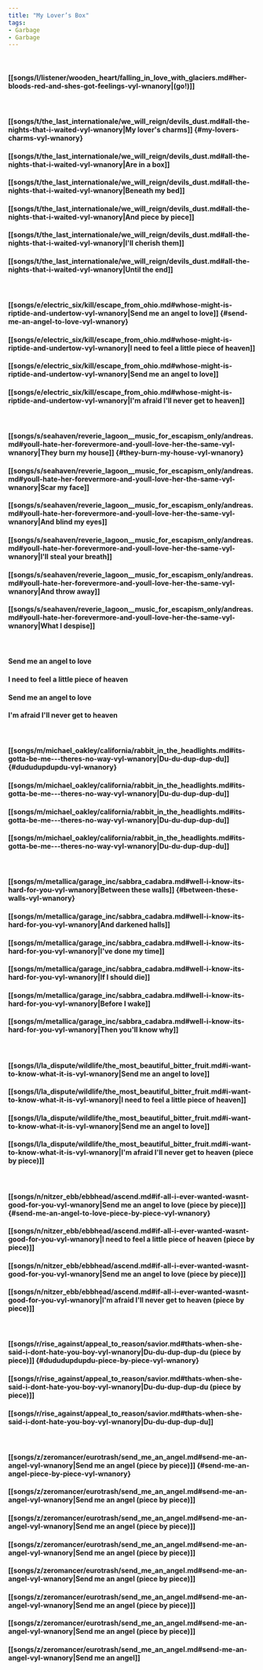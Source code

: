 ```yaml
---
title: "My Lover’s Box"
tags:
- Garbage
- Garbage
---
```

&nbsp;
#### [[songs/l/listener/wooden_heart/falling_in_love_with_glaciers.md#her-bloods-red-and-shes-got-feelings-vyl-wnanory|(go!)]]
&nbsp;
#### [[songs/t/the_last_internationale/we_will_reign/devils_dust.md#all-the-nights-that-i-waited-vyl-wnanory|My lover's charms]] {#my-lovers-charms-vyl-wnanory}
#### [[songs/t/the_last_internationale/we_will_reign/devils_dust.md#all-the-nights-that-i-waited-vyl-wnanory|Are in a box]]
#### [[songs/t/the_last_internationale/we_will_reign/devils_dust.md#all-the-nights-that-i-waited-vyl-wnanory|Beneath my bed]]
#### [[songs/t/the_last_internationale/we_will_reign/devils_dust.md#all-the-nights-that-i-waited-vyl-wnanory|And piece by piece]]
#### [[songs/t/the_last_internationale/we_will_reign/devils_dust.md#all-the-nights-that-i-waited-vyl-wnanory|I'll cherish them]]
#### [[songs/t/the_last_internationale/we_will_reign/devils_dust.md#all-the-nights-that-i-waited-vyl-wnanory|Until the end]]
&nbsp;
#### [[songs/e/electric_six/kill/escape_from_ohio.md#whose-might-is-riptide-and-undertow-vyl-wnanory|Send me an angel to love]] {#send-me-an-angel-to-love-vyl-wnanory}
#### [[songs/e/electric_six/kill/escape_from_ohio.md#whose-might-is-riptide-and-undertow-vyl-wnanory|I need to feel a little piece of heaven]]
#### [[songs/e/electric_six/kill/escape_from_ohio.md#whose-might-is-riptide-and-undertow-vyl-wnanory|Send me an angel to love]]
#### [[songs/e/electric_six/kill/escape_from_ohio.md#whose-might-is-riptide-and-undertow-vyl-wnanory|I'm afraid I'll never get to heaven]]
&nbsp;
#### [[songs/s/seahaven/reverie_lagoon__music_for_escapism_only/andreas.md#youll-hate-her-forevermore-and-youll-love-her-the-same-vyl-wnanory|They burn my house]] {#they-burn-my-house-vyl-wnanory}
#### [[songs/s/seahaven/reverie_lagoon__music_for_escapism_only/andreas.md#youll-hate-her-forevermore-and-youll-love-her-the-same-vyl-wnanory|Scar my face]]
#### [[songs/s/seahaven/reverie_lagoon__music_for_escapism_only/andreas.md#youll-hate-her-forevermore-and-youll-love-her-the-same-vyl-wnanory|And blind my eyes]]
#### [[songs/s/seahaven/reverie_lagoon__music_for_escapism_only/andreas.md#youll-hate-her-forevermore-and-youll-love-her-the-same-vyl-wnanory|I'll steal your breath]]
#### [[songs/s/seahaven/reverie_lagoon__music_for_escapism_only/andreas.md#youll-hate-her-forevermore-and-youll-love-her-the-same-vyl-wnanory|And throw away]]
#### [[songs/s/seahaven/reverie_lagoon__music_for_escapism_only/andreas.md#youll-hate-her-forevermore-and-youll-love-her-the-same-vyl-wnanory|What I despise]]
&nbsp;
#### Send me an angel to love
#### I need to feel a little piece of heaven
#### Send me an angel to love
#### I'm afraid I'll never get to heaven
&nbsp;
#### [[songs/m/michael_oakley/california/rabbit_in_the_headlights.md#its-gotta-be-me---theres-no-way-vyl-wnanory|Du-du-dup-dup-du]] {#dududupdupdu-vyl-wnanory}
#### [[songs/m/michael_oakley/california/rabbit_in_the_headlights.md#its-gotta-be-me---theres-no-way-vyl-wnanory|Du-du-dup-dup-du]]
#### [[songs/m/michael_oakley/california/rabbit_in_the_headlights.md#its-gotta-be-me---theres-no-way-vyl-wnanory|Du-du-dup-dup-du]]
#### [[songs/m/michael_oakley/california/rabbit_in_the_headlights.md#its-gotta-be-me---theres-no-way-vyl-wnanory|Du-du-dup-dup-du]]
&nbsp;
#### [[songs/m/metallica/garage_inc/sabbra_cadabra.md#well-i-know-its-hard-for-you-vyl-wnanory|Between these walls]] {#between-these-walls-vyl-wnanory}
#### [[songs/m/metallica/garage_inc/sabbra_cadabra.md#well-i-know-its-hard-for-you-vyl-wnanory|And darkened halls]]
#### [[songs/m/metallica/garage_inc/sabbra_cadabra.md#well-i-know-its-hard-for-you-vyl-wnanory|I've done my time]]
#### [[songs/m/metallica/garage_inc/sabbra_cadabra.md#well-i-know-its-hard-for-you-vyl-wnanory|If I should die]]
#### [[songs/m/metallica/garage_inc/sabbra_cadabra.md#well-i-know-its-hard-for-you-vyl-wnanory|Before I wake]]
#### [[songs/m/metallica/garage_inc/sabbra_cadabra.md#well-i-know-its-hard-for-you-vyl-wnanory|Then you'll know why]]
&nbsp;
#### [[songs/l/la_dispute/wildlife/the_most_beautiful_bitter_fruit.md#i-want-to-know-what-it-is-vyl-wnanory|Send me an angel to love]]
#### [[songs/l/la_dispute/wildlife/the_most_beautiful_bitter_fruit.md#i-want-to-know-what-it-is-vyl-wnanory|I need to feel a little piece of heaven]]
#### [[songs/l/la_dispute/wildlife/the_most_beautiful_bitter_fruit.md#i-want-to-know-what-it-is-vyl-wnanory|Send me an angel to love]]
#### [[songs/l/la_dispute/wildlife/the_most_beautiful_bitter_fruit.md#i-want-to-know-what-it-is-vyl-wnanory|I'm afraid I'll never get to heaven (piece by piece)]]
&nbsp;
#### [[songs/n/nitzer_ebb/ebbhead/ascend.md#if-all-i-ever-wanted-wasnt-good-for-you-vyl-wnanory|Send me an angel to love (piece by piece)]] {#send-me-an-angel-to-love-piece-by-piece-vyl-wnanory}
#### [[songs/n/nitzer_ebb/ebbhead/ascend.md#if-all-i-ever-wanted-wasnt-good-for-you-vyl-wnanory|I need to feel a little piece of heaven (piece by piece)]]
#### [[songs/n/nitzer_ebb/ebbhead/ascend.md#if-all-i-ever-wanted-wasnt-good-for-you-vyl-wnanory|Send me an angel to love (piece by piece)]]
#### [[songs/n/nitzer_ebb/ebbhead/ascend.md#if-all-i-ever-wanted-wasnt-good-for-you-vyl-wnanory|I'm afraid I'll never get to heaven (piece by piece)]]
&nbsp;
#### [[songs/r/rise_against/appeal_to_reason/savior.md#thats-when-she-said-i-dont-hate-you-boy-vyl-wnanory|Du-du-dup-dup-du (piece by piece)]] {#dududupdupdu-piece-by-piece-vyl-wnanory}
#### [[songs/r/rise_against/appeal_to_reason/savior.md#thats-when-she-said-i-dont-hate-you-boy-vyl-wnanory|Du-du-dup-dup-du (piece by piece)]]
#### [[songs/r/rise_against/appeal_to_reason/savior.md#thats-when-she-said-i-dont-hate-you-boy-vyl-wnanory|Du-du-dup-dup-du]]
&nbsp;
#### [[songs/z/zeromancer/eurotrash/send_me_an_angel.md#send-me-an-angel-vyl-wnanory|Send me an angel (piece by piece)]] {#send-me-an-angel-piece-by-piece-vyl-wnanory}
#### [[songs/z/zeromancer/eurotrash/send_me_an_angel.md#send-me-an-angel-vyl-wnanory|Send me an angel (piece by piece)]]
#### [[songs/z/zeromancer/eurotrash/send_me_an_angel.md#send-me-an-angel-vyl-wnanory|Send me an angel (piece by piece)]]
#### [[songs/z/zeromancer/eurotrash/send_me_an_angel.md#send-me-an-angel-vyl-wnanory|Send me an angel (piece by piece)]]
#### [[songs/z/zeromancer/eurotrash/send_me_an_angel.md#send-me-an-angel-vyl-wnanory|Send me an angel (piece by piece)]]
#### [[songs/z/zeromancer/eurotrash/send_me_an_angel.md#send-me-an-angel-vyl-wnanory|Send me an angel (piece by piece)]]
#### [[songs/z/zeromancer/eurotrash/send_me_an_angel.md#send-me-an-angel-vyl-wnanory|Send me an angel (piece by piece)]]
#### [[songs/z/zeromancer/eurotrash/send_me_an_angel.md#send-me-an-angel-vyl-wnanory|Send me an angel]]
